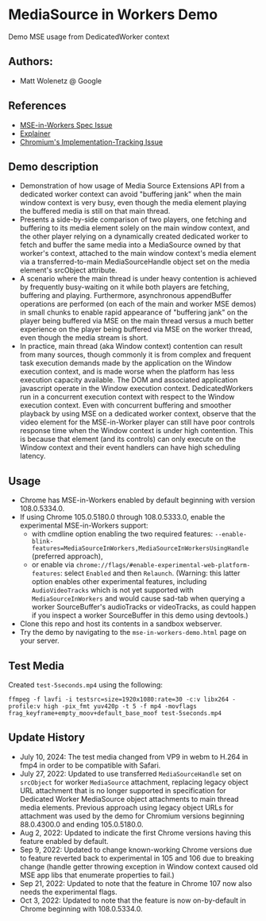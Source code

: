 # MediaSource in Workers Demo
Demo MSE usage from DedicatedWorker context

## Authors:
* Matt Wolenetz @ Google

## References
* [MSE-in-Workers Spec Issue](https://github.com/w3c/media-source/issues/175)
* [Explainer](https://github.com/wicg/media-source/blob/mse-in-workers-using-handle/mse-in-workers-using-handle-explainer.md)
* [Chromium's Implementation-Tracking Issue](https://crbug.com/878133)

## Demo description

* Demonstration of how usage of Media Source Extensions API from a dedicated
  worker context can avoid "buffering jank" when the main window context is
  very busy, even though the media element playing the buffered media is still
  on that main thread.
* Presents a side-by-side comparison of two players, one fetching and buffering
  to its media element solely on the main window context, and the other player
  relying on a dynamically created dedicated worker to fetch and buffer the same
  media into a MediaSource owned by that worker's context, attached to the
  main window context's media element via a transferred-to-main
  MediaSourceHandle object set on the media element's srcObject attribute.
* A scenario where the main thread is under heavy contention is achieved by
  frequently busy-waiting on it while both players are fetching, buffering and
  playing. Furthermore, asynchronous appendBuffer operations are performed (on
  each of the main and worker MSE demos) in small chunks to enable rapid
  appearance of "buffering jank" on the player being buffered via MSE on the
  main thread versus a much better experience on the player being buffered via
  MSE on the worker thread, even though the media stream is short.
* In practice, main thread (aka Window context) contention can result from many
  sources, though commonly it is from complex and frequent task execution
  demands made by the application on the Window execution context, and is made
  worse when the platform has less execution capacity available. The DOM and
  associated application javascript operate in the Window execution context.
  DedicatedWorkers run in a concurrent execution context with respect to the
  Window execution context. Even with concurrent buffering and smoother playback
  by using MSE on a dedicated worker context, observe that the video element for
  the MSE-in-Worker player can still have poor controls response time when the
  Window context is under high contention. This is because that element (and its
  controls) can only execute on the Window context and their event handlers can
  have high scheduling latency.

## Usage
* Chrome has MSE-in-Workers enabled by default beginning with version
  108.0.5334.0.
* If using Chrome 105.0.5180.0 through 108.0.5333.0, enable the experimental
  MSE-in-Workers support:
  * with cmdline option enabling the two required features:
    `--enable-blink-features=MediaSourceInWorkers,MediaSourceInWorkersUsingHandle`
    (preferred approach),
  * or enable via `chrome://flags/#enable-experimental-web-platform-features`:
    select `Enabled` and then `Relaunch`. (Warning: this latter option enables
    other experimental features, including `AudioVideoTracks` which is not yet
    supported with `MediaSourceInWorkers` and would cause sad-tab when querying
    a worker SourceBuffer's audioTracks or videoTracks, as could happen if you
    inspect a worker SourceBuffer in this demo using devtools.)
* Clone this repo and host its contents in a sandbox webserver.
* Try the demo by navigating to the `mse-in-workers-demo.html` page on your
  server.

## Test Media
Created `test-5seconds.mp4` using the following:

`ffmpeg -f lavfi -i testsrc=size=1920x1080:rate=30 -c:v libx264 -profile:v high -pix_fmt yuv420p -t 5 -f mp4 -movflags frag_keyframe+empty_moov+default_base_moof test-5seconds.mp4`

## Update History

* July 10, 2024: The test media changed from VP9 in webm to H.264 in fmp4 in
  order to be compatible with Safari.
* July 27, 2022: Updated to use transferred `MediaSourceHandle` set on
  `srcObject` for worker `MediaSource` attachment, replacing legacy object URL
  attachment that is no longer supported in specification for Dedicated Worker
  MediaSource object attachments to main thread media elements. Previous
  approach using legacy object URLs for attachment was used by the demo for
  Chromium versions beginning 88.0.4300.0 and ending 105.0.5180.0.
* Aug 2, 2022: Updated to indicate the first Chrome versions having this feature
  enabled by default.
* Sep 9, 2022: Updated to change known-working Chrome versions due to feature
  reverted back to experimental in 105 and 106 due to breaking change (handle
  getter throwing exception in Window context caused old MSE app libs that
  enumerate properties to fail.)
* Sep 21, 2022: Updated to note that the feature in Chrome 107 now also needs
  the experimental flags.
* Oct 3, 2022: Updated to note that the feature is now on-by-default in Chrome
  beginning with 108.0.5334.0.
